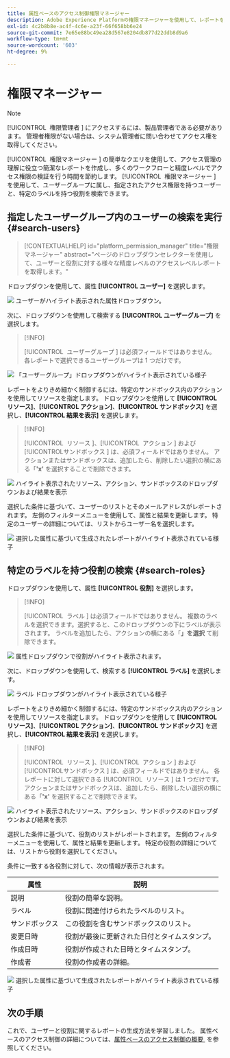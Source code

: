 ```yaml
---
title: 属性ベースのアクセス制御権限マネージャー
description: Adobe Experience Platformの権限マネージャーを使用して、レポートを生成し、アクセス権限を検証する方法を説明します。
exl-id: 4c2b8b8e-ac4f-4c6e-a23f-66f658bb6e24
source-git-commit: 7e65e88bc49ea28d567e8204db877d22ddb8d9a6
workflow-type: tm+mt
source-wordcount: '603'
ht-degree: 9%

---
```


# 権限マネージャー

>[!NOTE]
>
>[!UICONTROL &#x200B; 権限管理者 &#x200B;] にアクセスするには、製品管理者である必要があります。 管理者権限がない場合は、システム管理者に問い合わせてアクセス権を取得してください。

[!UICONTROL &#x200B; 権限マネージャー &#x200B;] の簡単なクエリを使用して、アクセス管理の理解に役立つ簡潔なレポートを作成し、多くのワークフローと精度レベルでアクセス権限の検証を行う時間を節約します。 [!UICONTROL &#x200B; 権限マネージャー &#x200B;] を使用して、ユーザーグループに属し、指定されたアクセス権限を持つユーザーと、特定のラベルを持つ役割を検索できます。

## 指定したユーザーグループ内のユーザーの検索を実行 {#search-users}

>[!CONTEXTUALHELP]
>id="platform_permission_manager"
>title="権限マネージャー"
>abstract="ページのドロップダウンセレクターを使用して、ユーザーと役割に対する様々な精度レベルのアクセスレベルレポートを取得します。"
<!-- >additional-url="https://experienceleague.adobe.com/docs/experience-platform/access-control/abac/permissions-manager/permissions.html?lang=ja" text="Permission manager" -->

ドロップダウンを使用して、属性 **[!UICONTROL ユーザー]** を選択します。

![&#x200B; ユーザーがハイライト表示された属性ドロップダウン。](../../images/permission-manager/users-select.png)

次に、ドロップダウンを使用して検索する **[!UICONTROL ユーザーグループ]** を選択します。

>[!INFO]
>
>[!UICONTROL &#x200B; ユーザーグループ &#x200B;] は必須フィールドではありません。 各レポートで選択できるユーザーグループは 1 つだけです。

![&#x200B; 「ユーザーグループ」ドロップダウンがハイライト表示されている様子 &#x200B;](../../images/permission-manager/user-group-select.png)

レポートをよりきめ細かく制御するには、特定のサンドボックス内のアクションを使用してリソースを指定します。 ドロップダウンを使用して **[!UICONTROL リソース]**、**[!UICONTROL アクション]**、**[!UICONTROL サンドボックス]** を選択し、**[!UICONTROL 結果を表示]** を選択します。

>[!INFO]
>
>[!UICONTROL &#x200B; リソース &#x200B;]、[!UICONTROL &#x200B; アクション &#x200B;] および [!UICONTROL &#x200B; サンドボックス &#x200B;] は、必須フィールドではありません。 アクションまたはサンドボックスは、追加したら、削除したい選択の横にある「**&#39;x&#39;** を選択することで削除できます。

![&#x200B; ハイライト表示されたリソース、アクション、サンドボックスのドロップダウンおよび結果を表示 &#x200B;](../../images/permission-manager/users-additional-attributes-select.png)

選択した条件に基づいて、ユーザーのリストとそのメールアドレスがレポートされます。 左側のフィルターメニューを使用して、属性と結果を更新します。 特定のユーザーの詳細については、リストからユーザー名を選択します。

![&#x200B; 選択した属性に基づいて生成されたレポートがハイライト表示されている様子 &#x200B;](../../images/permission-manager/users-report.png)

## 特定のラベルを持つ役割の検索 {#search-roles}

ドロップダウンを使用して、属性 **[!UICONTROL 役割]** を選択します。

>[!INFO]
>
>[!UICONTROL &#x200B; ラベル &#x200B;] は必須フィールドではありません。 複数のラベルを選択できます。選択すると、このドロップダウンの下にラベルが表示されます。 ラベルを追加したら、アクションの横にある「**」を選択** て削除できます。

![&#x200B; 属性ドロップダウンで役割がハイライト表示されます。](../../images/permission-manager/roles-select.png)

次に、ドロップダウンを使用して、検索する **[!UICONTROL ラベル]** を選択します。

![&#x200B; ラベル ドロップダウンがハイライト表示されている様子 &#x200B;](../../images/permission-manager/roles-labels-select.png)

レポートをよりきめ細かく制御するには、特定のサンドボックス内のアクションを使用してリソースを指定します。 ドロップダウンを使用して **[!UICONTROL リソース]**、**[!UICONTROL アクション]**、**[!UICONTROL サンドボックス]** を選択し、**[!UICONTROL 結果を表示]** を選択します。

>[!INFO]
>
>[!UICONTROL &#x200B; リソース &#x200B;]、[!UICONTROL &#x200B; アクション &#x200B;] および [!UICONTROL &#x200B; サンドボックス &#x200B;] は、必須フィールドではありません。 各レポートに対して選択できる [!UICONTROL &#x200B; リソース &#x200B;] は 1 つだけです。 アクションまたはサンドボックスは、追加したら、削除したい選択の横にある「**&#39;x&#39;** を選択することで削除できます。

![&#x200B; ハイライト表示されたリソース、アクション、サンドボックスのドロップダウンおよび結果を表示 &#x200B;](../../images/permission-manager/roles-additional-attributes-select.png)

選択した条件に基づいて、役割のリストがレポートされます。 左側のフィルターメニューを使用して、属性と結果を更新します。 特定の役割の詳細については、リストから役割を選択してください。

条件に一致する各役割に対して、次の情報が表示されます。

| 属性 | 説明 |
| --- | --- |
| 説明 | 役割の簡単な説明。 |
| ラベル | 役割に関連付けられたラベルのリスト。 |
| サンドボックス | この役割を含むサンドボックスのリスト。 |
| 変更日時 | 役割が最後に更新された日付とタイムスタンプ。 |
| 作成日時 | 役割が作成された日時とタイムスタンプ。 |
| 作成者 | 役割の作成者の詳細。 |

![&#x200B; 選択した属性に基づいて生成されたレポートがハイライト表示されている様子 &#x200B;](../../images/permission-manager/roles-report.png)

## 次の手順

これで、ユーザーと役割に関するレポートの生成方法を学習しました。 属性ベースのアクセス制御の詳細については、[&#x200B; 属性ベースのアクセス制御の概要 &#x200B;](../overview.md) を参照してください。
